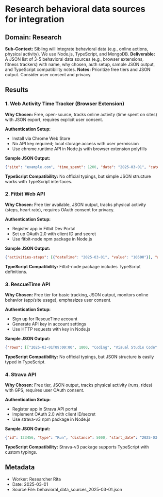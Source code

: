 # Research behavioral data sources for integration

## Domain: Research
**Sub-Context:** Sibling will integrate behavioral data (e.g., online actions, physical activity). We use Node.js, TypeScript, and MongoDB.
**Deliverable:** A JSON list of 3-5 behavioral data sources (e.g., browser extensions, fitness trackers) with name, why chosen, auth setup, sample JSON output, and TypeScript compatibility notes.
**Notes:** Prioritize free tiers and JSON output. Consider user consent and privacy.

## Results

### 1. Web Activity Time Tracker (Browser Extension)

**Why Chosen:** Free, open-source, tracks online activity (time spent on sites) with JSON export, requires explicit user consent.

**Authentication Setup:**
- Install via Chrome Web Store
- No API key required; local storage access with user permission
- Use chrome.runtime API in Node.js with browser extension polyfills

**Sample JSON Output:**
```json
{"site": "example.com", "time_spent": 1200, "date": "2025-03-01", "category": "productivity"}
```

**TypeScript Compatibility:** No official typings, but simple JSON structure works with TypeScript interfaces.

### 2. Fitbit Web API

**Why Chosen:** Free tier available, JSON output, tracks physical activity (steps, heart rate), requires OAuth consent for privacy.

**Authentication Setup:**
- Register app in Fitbit Dev Portal
- Set up OAuth 2.0 with client ID and secret
- Use fitbit-node npm package in Node.js

**Sample JSON Output:**
```json
{"activities-steps": [{"dateTime": "2025-03-01", "value": "10500"}], "activities-heart": [{"dateTime": "2025-03-01", "value": {"heartRate": 72}}]}
```

**TypeScript Compatibility:** Fitbit-node package includes TypeScript definitions.

### 3. RescueTime API

**Why Chosen:** Free tier for basic tracking, JSON output, monitors online behavior (app/site usage), emphasizes user consent.

**Authentication Setup:**
- Sign up for RescueTime account
- Generate API key in account settings
- Use HTTP requests with key in Node.js

**Sample JSON Output:**
```json
{"rows": [["2025-03-01T09:00:00", 1800, "Coding", "Visual Studio Code", 5, 1]], "row_headers": ["time", "duration", "activity", "source", "productivity", "category"]}
```

**TypeScript Compatibility:** No official typings, but JSON structure is easily typed in TypeScript.

### 4. Strava API

**Why Chosen:** Free tier, JSON output, tracks physical activity (runs, rides) with GPS, requires user OAuth consent.

**Authentication Setup:**
- Register app in Strava API portal
- Implement OAuth 2.0 with client ID/secret
- Use strava-v3 npm package in Node.js

**Sample JSON Output:**
```json
{"id": 123456, "type": "Run", "distance": 5000, "start_date": "2025-03-01T08:00:00Z", "average_speed": 3.5}
```

**TypeScript Compatibility:** Strava-v3 package supports TypeScript with custom typings.

## Metadata
- Worker: Researcher Rita
- Date: 2025-03-01
- Source File: behavioral_data_sources_2025-03-01.json
